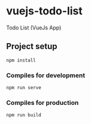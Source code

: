 # vuejs-todo-list
Todo List (VueJs App)

## Project setup
```
npm install
```

### Compiles for development
```
npm run serve
```

### Compiles for production
```
npm run build
```

